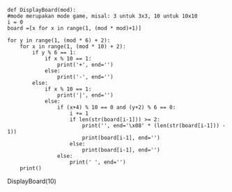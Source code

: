     def DisplayBoard(mod):
    #mode merupakan mode game, misal: 3 untuk 3x3, 10 untuk 10x10
    i = 0
    board =[x for x in range(1, (mod * mod)+1)]
        
    for y in range(1, (mod * 6) + 2):
        for x in range(1, (mod * 10) + 2):
            if y % 6 == 1:
                if x % 10 == 1:
                    print('+', end='')
                else:
                    print('-', end='')
            else:
                if x % 10 == 1:
                    print('|', end='')
                else:
                    if (x+4) % 10 == 0 and (y+2) % 6 == 0:
                        i += 1
                        if len(str(board[i-1])) >= 2:
                            print('', end='\x08' * (len(str(board[i-1])) - 1))
                            print(board[i-1], end='')
                        else:
                            print(board[i-1], end='')
                    else:
                        print(' ', end='')                
        print()
       
DisplayBoard(10)
 
